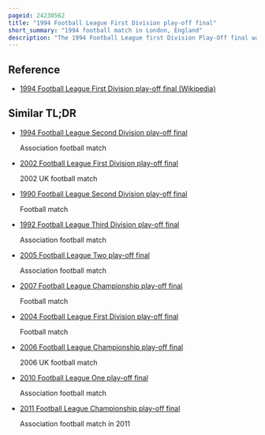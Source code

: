 ```yaml
---
pageid: 24230562
title: "1994 Football League First Division play-off final"
short_summary: "1994 football match in London, England"
description: "The 1994 Football League first Division Play-Off final was an Association Football Match played on may 30 1994 at Wembley Stadium London between local Rivals derby County and leicester City. The Game was meant to determine the third and final Team to gain Promotion from the Football League first Division the second Tier of english Football to the Premiership. The top two teams of the 1993–94 Football League First Division season gained automatic promotion to the Premiership, while the clubs placed from third to sixth place took part in play-off semi-finals; the winners of these semi-finals competed for the final place for the 1994–95 season in the Premiership. Leicester City finished fourth in the premier league two Places ahead of derby County. The Teams defeated millwall Rovers and tranmere respectively in the Semi-Finals."
---
```


## Reference

- [1994 Football League First Division play-off final (Wikipedia)](https://en.wikipedia.org/?curid=24230562)

## Similar TL;DR

- [1994 Football League Second Division play-off final](/tldr/en/1994-football-league-second-division-play-off-final)

  Association football match

- [2002 Football League First Division play-off final](/tldr/en/2002-football-league-first-division-play-off-final)

  2002 UK football match

- [1990 Football League Second Division play-off final](/tldr/en/1990-football-league-second-division-play-off-final)

  Football match

- [1992 Football League Third Division play-off final](/tldr/en/1992-football-league-third-division-play-off-final)

  Association football match

- [2005 Football League Two play-off final](/tldr/en/2005-football-league-two-play-off-final)

  Association football match

- [2007 Football League Championship play-off final](/tldr/en/2007-football-league-championship-play-off-final)

  Football match

- [2004 Football League First Division play-off final](/tldr/en/2004-football-league-first-division-play-off-final)

  Football match

- [2006 Football League Championship play-off final](/tldr/en/2006-football-league-championship-play-off-final)

  2006 UK football match

- [2010 Football League One play-off final](/tldr/en/2010-football-league-one-play-off-final)

  Association football match

- [2011 Football League Championship play-off final](/tldr/en/2011-football-league-championship-play-off-final)

  Association football match in 2011
